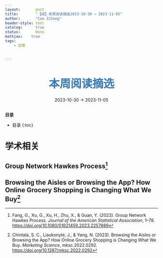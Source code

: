 ```yaml
---
layout:       post
title:        "【阅】本周阅读摘选2023-10-30 → 2023-11-05"
author:       "Cao Zihang"
header-style: text
catalog:      true
status:		  Done
mathjax: 	true
tags:
    - 日常


---
```


<center style="margin-bottom: 20px; margin-top: 50px"><font color="#3879B1" style="line-height: 1.4;font-weight: 700;font-size: 36px;box-sizing: border-box; ">本周阅读摘选</font></center>

<center style=" margin-bottom: 30px;">2023-10-30 → 2023-11-05</center>

<font style="font-weight: bold;">目录</font>

* 目录
{:toc}

# 学术相关

## Group Network Hawkes Process[^1]



## Browsing the Aisles or Browsing the App? How Online Grocery Shopping is Changing What We Buy[^2]



[^1]: Fang, G., Xu, G., Xu, H., Zhu, X., & Guan, Y. (2023). Group Network Hawkes Process. *Journal of the American Statistical Association*, 1–78. https://doi.org/10.1080/01621459.2023.2257889

[^2]: Chintala, S. C., Liaukonytė, J., & Yang, N. (2023). Browsing the Aisles or Browsing the App? How Online Grocery Shopping is Changing What We Buy. *Marketing Science*, mksc.2022.0292. https://doi.org/10.1287/mksc.2022.0292
